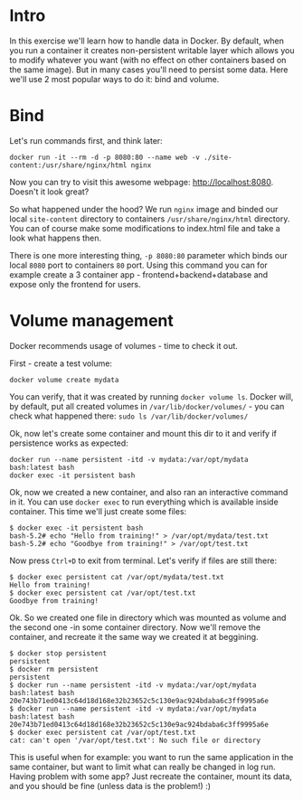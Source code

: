 # Intro

In this exercise we'll learn how to handle data in Docker. By default, when you run a container it creates non-persistent writable layer which allows you to modify whatever you want (with no effect on other containers based on the same image). But in many cases you'll need to persist some data. Here we'll use 2 most popular ways to do it: bind and volume.

# Bind

Let's run commands first, and think later:

```shell
docker run -it --rm -d -p 8080:80 --name web -v ./site-content:/usr/share/nginx/html nginx
```

Now you can try to visit this awesome webpage: [http://localhost:8080](http://localhost:8080). Doesn't it look great?

So what happened under the hood? We run `nginx` image and binded our local `site-content` directory to containers `/usr/share/nginx/html` directory. You can of course make some modifications to index.html file and take a look what happens then.

There is one more interesting thing, `-p 8080:80` parameter which binds our local `8080` port to containers `80` port. Using this command you can for example create a 3 container app - frontend+backend+database and expose only the frontend for users.

# Volume management

Docker recommends usage of volumes - time to check it out.

First - create a test volume:
```shell
docker volume create mydata
```

You can verify, that it was created by running `docker volume ls`. Docker will, by default, put all created volumes in `/var/lib/docker/volumes/` - you can check what happened there: `sudo ls /var/lib/docker/volumes/`

Ok, now let's create some container and mount this dir to it and verify if persistence works as expected:
```shell
docker run --name persistent -itd -v mydata:/var/opt/mydata bash:latest bash
docker exec -it persistent bash
```

Ok, now we created a new container, and also ran an interactive command in it. You can use `docker exec` to run everything which is available inside container. This time we'll just create some files:

```shell
$ docker exec -it persistent bash
bash-5.2# echo "Hello from training!" > /var/opt/mydata/test.txt 
bash-5.2# echo "Goodbye from training!" > /var/opt/test.txt 
```

Now press `Ctrl+D` to exit from terminal. Let's verify if files are still there:
```shell
$ docker exec persistent cat /var/opt/mydata/test.txt
Hello from training!
$ docker exec persistent cat /var/opt/test.txt
Goodbye from training!
```

Ok. So we created one file in directory which was mounted as volume and the second one -in some container directory. Now we'll remove the container, and recreate it the same way we created it at beggining.

```shell
$ docker stop persistent
persistent
$ docker rm persistent
persistent
$ docker run --name persistent -itd -v mydata:/var/opt/mydata bash:latest bash
20e743b71ed0413c64d18d168e32b23652c5c130e9ac924bdaba6c3ff9995a6e
$ docker run --name persistent -itd -v mydata:/var/opt/mydata bash:latest bash
20e743b71ed0413c64d18d168e32b23652c5c130e9ac924bdaba6c3ff9995a6e
$ docker exec persistent cat /var/opt/test.txt
cat: can't open '/var/opt/test.txt': No such file or directory
```

This is useful when for example: you want to run the same application in the same container, but want to limit what can really be changed in log run. Having problem with some app? Just recreate the container, mount its data, and you should be fine (unless data is the problem!) :)